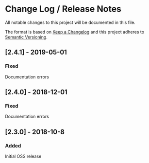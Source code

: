 # Change Log /  Release Notes
All notable changes to this project will be documented in this file.

The format is based on [Keep a Changelog](http://keepachangelog.com/)
and this project adheres to [Semantic Versioning](http://semver.org/).

## [2.4.1] - 2019-05-01
### Fixed
Documentation errors

## [2.4.0] - 2018-12-01
### Fixed
Documentation errors

## [2.3.0] - 2018-10-8
### Added
Initial OSS release
